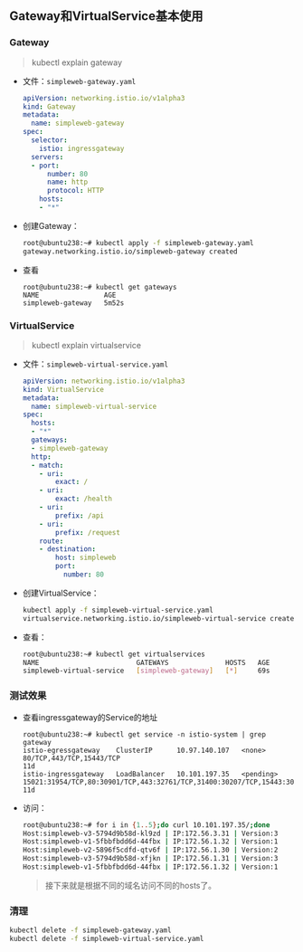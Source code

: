 ## Gateway和VirtualService基本使用



### Gateway

>  kubectl explain gateway

- 文件：`simpleweb-gateway.yaml`

  ```yaml
  apiVersion: networking.istio.io/v1alpha3
  kind: Gateway
  metadata:
    name: simpleweb-gateway
  spec:
    selector:
      istio: ingressgateway
    servers:
    - port:
        number: 80
        name: http
        protocol: HTTP
      hosts:
      - "*"
  ```

- 创建Gateway：

  ```bash
  root@ubuntu238:~# kubectl apply -f simpleweb-gateway.yaml
  gateway.networking.istio.io/simpleweb-gateway created
  ```

- 查看

  ```
  root@ubuntu238:~# kubectl get gateways
  NAME                AGE
  simpleweb-gateway   5m52s
  ```



### VirtualService

> kubectl explain virtualservice

- 文件：`simpleweb-virtual-service.yaml`

  ```yaml
  apiVersion: networking.istio.io/v1alpha3
  kind: VirtualService
  metadata:
    name: simpleweb-virtual-service
  spec:
    hosts:
    - "*"
    gateways:
    - simpleweb-gateway
    http:
    - match:
      - uri:
          exact: /
      - uri:
          exact: /health
      - uri:
          prefix: /api
      - uri:
          prefix: /request
      route:
      - destination:
          host: simpleweb
          port:
            number: 80
  ```

- 创建VirtualService：

  ```bash
  kubectl apply -f simpleweb-virtual-service.yaml
  virtualservice.networking.istio.io/simpleweb-virtual-service created
  ```

- 查看：

  ```bash
  root@ubuntu238:~# kubectl get virtualservices
  NAME                        GATEWAYS              HOSTS   AGE
  simpleweb-virtual-service   [simpleweb-gateway]   [*]     69s
  ```



### 测试效果

- 查看ingressgateway的Service的地址

  ```
  root@ubuntu238:~# kubectl get service -n istio-system | grep gateway
  istio-egressgateway    ClusterIP      10.97.140.107   <none>        80/TCP,443/TCP,15443/TCP                                                     11d
  istio-ingressgateway   LoadBalancer   10.101.197.35   <pending>     15021:31954/TCP,80:30901/TCP,443:32761/TCP,31400:30207/TCP,15443:30902/TCP   11d
  ```

- 访问：

  ```bash
  root@ubuntu238:~# for i in {1..5};do curl 10.101.197.35/;done
  Host:simpleweb-v3-5794d9b58d-kl9zd | IP:172.56.3.31 | Version:3
  Host:simpleweb-v1-5fbbfbdd6d-44fbx | IP:172.56.1.32 | Version:1
  Host:simpleweb-v2-5896f5cdfd-qtv6f | IP:172.56.1.30 | Version:2
  Host:simpleweb-v3-5794d9b58d-xfjkn | IP:172.56.1.31 | Version:3
  Host:simpleweb-v1-5fbbfbdd6d-44fbx | IP:172.56.1.32 | Version:1
  ```

  > 接下来就是根据不同的域名访问不同的hosts了。



### 清理

```bash
kubectl delete -f simpleweb-gateway.yaml
kubectl delete -f simpleweb-virtual-service.yaml
```

